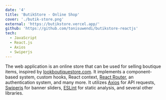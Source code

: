 ```yaml
---
date: '4'
title: 'ButikStore - Online Shop'
cover: './butik-store.png'
external: 'https://butikstore.vercel.app/'
github: 'https://github.com/tonisuwendi/butikstore-reactjs'
tech:
  - JavaScript
  - React.js
  - Axios
  - Swiperjs
---
```


The web application is an online store that can be used for selling boutique items, inspired by [lookboutiquestore.com](https://lookboutiquestore.com/). It implements a component-based system, custom hooks, React context, [React Router](https://v5.reactrouter.com/), an authentication system, and many more. It utilizes [Axios](https://axios-http.com/) for API requests, [Swiperjs](https://swiperjs.com/) for banner sliders, [ESLint](https://eslint.org/) for static analysis, and several other libraries.
